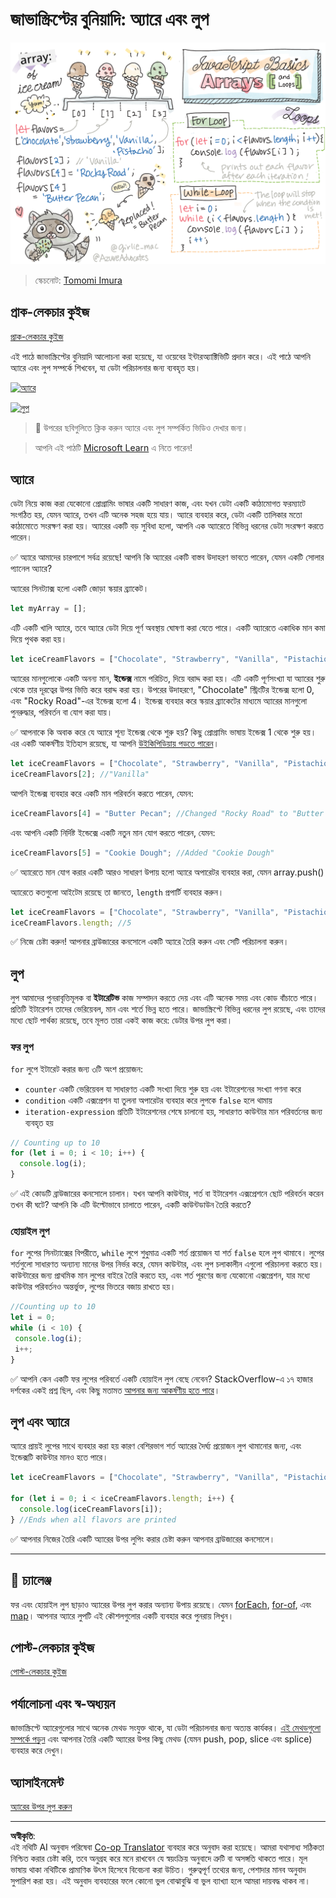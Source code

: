 <!--
CO_OP_TRANSLATOR_METADATA:
{
  "original_hash": "9029f96b0e034839c1799f4595e4bb66",
  "translation_date": "2025-08-28T23:02:31+00:00",
  "source_file": "2-js-basics/4-arrays-loops/README.md",
  "language_code": "bn"
}
-->
# জাভাস্ক্রিপ্টের বুনিয়াদি: অ্যারে এবং লুপ

![জাভাস্ক্রিপ্ট বেসিকস - অ্যারে](../../../../translated_images/webdev101-js-arrays.439d7528b8a294558d0e4302e448d193f8ad7495cc407539cc81f1afe904b470.bn.png)
> স্কেচনোট: [Tomomi Imura](https://twitter.com/girlie_mac)

## প্রাক-লেকচার কুইজ
[প্রাক-লেকচার কুইজ](https://ff-quizzes.netlify.app/web/quiz/13)

এই পাঠে জাভাস্ক্রিপ্টের বুনিয়াদি আলোচনা করা হয়েছে, যা ওয়েবের ইন্টারঅ্যাক্টিভিটি প্রদান করে। এই পাঠে আপনি অ্যারে এবং লুপ সম্পর্কে শিখবেন, যা ডেটা পরিচালনার জন্য ব্যবহৃত হয়।

[![অ্যারে](https://img.youtube.com/vi/1U4qTyq02Xw/0.jpg)](https://youtube.com/watch?v=1U4qTyq02Xw "অ্যারে")

[![লুপ](https://img.youtube.com/vi/Eeh7pxtTZ3k/0.jpg)](https://www.youtube.com/watch?v=Eeh7pxtTZ3k "লুপ")

> 🎥 উপরের ছবিগুলিতে ক্লিক করুন অ্যারে এবং লুপ সম্পর্কিত ভিডিও দেখার জন্য।

> আপনি এই পাঠটি [Microsoft Learn](https://docs.microsoft.com/learn/modules/web-development-101-arrays/?WT.mc_id=academic-77807-sagibbon) এ নিতে পারেন!

## অ্যারে

ডেটা নিয়ে কাজ করা যেকোনো প্রোগ্রামিং ভাষার একটি সাধারণ কাজ, এবং যখন ডেটা একটি কাঠামোগত ফরম্যাটে সংগঠিত হয়, যেমন অ্যারে, তখন এটি অনেক সহজ হয়ে যায়। অ্যারে ব্যবহার করে, ডেটা একটি তালিকার মতো কাঠামোতে সংরক্ষণ করা হয়। অ্যারের একটি বড় সুবিধা হলো, আপনি এক অ্যারেতে বিভিন্ন ধরনের ডেটা সংরক্ষণ করতে পারেন।

✅ অ্যারে আমাদের চারপাশে সর্বত্র রয়েছে! আপনি কি অ্যারের একটি বাস্তব উদাহরণ ভাবতে পারেন, যেমন একটি সোলার প্যানেল অ্যারে?

অ্যারের সিনট্যাক্স হলো একটি জোড়া স্কয়ার ব্র্যাকেট।

```javascript
let myArray = [];
```

এটি একটি খালি অ্যারে, তবে অ্যারে ডেটা দিয়ে পূর্ণ অবস্থায় ঘোষণা করা যেতে পারে। একটি অ্যারেতে একাধিক মান কমা দিয়ে পৃথক করা হয়।

```javascript
let iceCreamFlavors = ["Chocolate", "Strawberry", "Vanilla", "Pistachio", "Rocky Road"];
```

অ্যারের মানগুলোকে একটি অনন্য মান, **ইন্ডেক্স** নামে পরিচিত, দিয়ে বরাদ্দ করা হয়। এটি একটি পূর্ণসংখ্যা যা অ্যারের শুরু থেকে তার দূরত্বের উপর ভিত্তি করে বরাদ্দ করা হয়। উপরের উদাহরণে, "Chocolate" স্ট্রিংটির ইন্ডেক্স হলো 0, এবং "Rocky Road"-এর ইন্ডেক্স হলো 4। ইন্ডেক্স ব্যবহার করে স্কয়ার ব্র্যাকেটের মাধ্যমে অ্যারের মানগুলো পুনরুদ্ধার, পরিবর্তন বা যোগ করা যায়।

✅ আপনাকে কি অবাক করে যে অ্যারে শূন্য ইন্ডেক্স থেকে শুরু হয়? কিছু প্রোগ্রামিং ভাষায় ইন্ডেক্স 1 থেকে শুরু হয়। এর একটি আকর্ষণীয় ইতিহাস রয়েছে, যা আপনি [উইকিপিডিয়ায় পড়তে পারেন](https://en.wikipedia.org/wiki/Zero-based_numbering)।

```javascript
let iceCreamFlavors = ["Chocolate", "Strawberry", "Vanilla", "Pistachio", "Rocky Road"];
iceCreamFlavors[2]; //"Vanilla"
```

আপনি ইন্ডেক্স ব্যবহার করে একটি মান পরিবর্তন করতে পারেন, যেমন:

```javascript
iceCreamFlavors[4] = "Butter Pecan"; //Changed "Rocky Road" to "Butter Pecan"
```

এবং আপনি একটি নির্দিষ্ট ইন্ডেক্সে একটি নতুন মান যোগ করতে পারেন, যেমন:

```javascript
iceCreamFlavors[5] = "Cookie Dough"; //Added "Cookie Dough"
```

✅ অ্যারেতে মান যোগ করার একটি আরও সাধারণ উপায় হলো অ্যারে অপারেটর ব্যবহার করা, যেমন array.push()

অ্যারেতে কতগুলো আইটেম রয়েছে তা জানতে, `length` প্রপার্টি ব্যবহার করুন।

```javascript
let iceCreamFlavors = ["Chocolate", "Strawberry", "Vanilla", "Pistachio", "Rocky Road"];
iceCreamFlavors.length; //5
```

✅ নিজে চেষ্টা করুন! আপনার ব্রাউজারের কনসোলে একটি অ্যারে তৈরি করুন এবং সেটি পরিচালনা করুন।

## লুপ

লুপ আমাদের পুনরাবৃত্তিমূলক বা **ইটারেটিভ** কাজ সম্পাদন করতে দেয় এবং এটি অনেক সময় এবং কোড বাঁচাতে পারে। প্রতিটি ইটারেশন তাদের ভেরিয়েবল, মান এবং শর্তে ভিন্ন হতে পারে। জাভাস্ক্রিপ্টে বিভিন্ন ধরনের লুপ রয়েছে, এবং তাদের মধ্যে ছোট পার্থক্য রয়েছে, তবে মূলত তারা একই কাজ করে: ডেটার উপর লুপ করা।

### ফর লুপ

`for` লুপে ইটারেট করার জন্য ৩টি অংশ প্রয়োজন:
- `counter` একটি ভেরিয়েবল যা সাধারণত একটি সংখ্যা দিয়ে শুরু হয় এবং ইটারেশনের সংখ্যা গণনা করে
- `condition` একটি এক্সপ্রেশন যা তুলনা অপারেটর ব্যবহার করে লুপকে `false` হলে থামায়
- `iteration-expression` প্রতিটি ইটারেশনের শেষে চালানো হয়, সাধারণত কাউন্টার মান পরিবর্তনের জন্য ব্যবহৃত হয়
  
```javascript
// Counting up to 10
for (let i = 0; i < 10; i++) {
  console.log(i);
}
```

✅ এই কোডটি ব্রাউজারের কনসোলে চালান। যখন আপনি কাউন্টার, শর্ত বা ইটারেশন এক্সপ্রেশনে ছোট পরিবর্তন করেন তখন কী ঘটে? আপনি কি এটি উল্টোভাবে চালাতে পারেন, একটি কাউন্টডাউন তৈরি করতে?

### হোয়াইল লুপ

`for` লুপের সিনট্যাক্সের বিপরীতে, `while` লুপে শুধুমাত্র একটি শর্ত প্রয়োজন যা শর্ত `false` হলে লুপ থামাবে। লুপের শর্তগুলো সাধারণত অন্যান্য মানের উপর নির্ভর করে, যেমন কাউন্টার, এবং লুপ চলাকালীন এগুলো পরিচালনা করতে হয়। কাউন্টারের জন্য প্রাথমিক মান লুপের বাইরে তৈরি করতে হয়, এবং শর্ত পূরণের জন্য যেকোনো এক্সপ্রেশন, যার মধ্যে কাউন্টার পরিবর্তনও অন্তর্ভুক্ত, লুপের ভিতরে বজায় রাখতে হয়।

```javascript
//Counting up to 10
let i = 0;
while (i < 10) {
 console.log(i);
 i++;
}
```

✅ আপনি কেন একটি ফর লুপের পরিবর্তে একটি হোয়াইল লুপ বেছে নেবেন? StackOverflow-এ ১৭ হাজার দর্শকের একই প্রশ্ন ছিল, এবং কিছু মতামত [আপনার জন্য আকর্ষণীয় হতে পারে](https://stackoverflow.com/questions/39969145/while-loops-vs-for-loops-in-javascript)।

## লুপ এবং অ্যারে

অ্যারে প্রায়ই লুপের সাথে ব্যবহার করা হয় কারণ বেশিরভাগ শর্ত অ্যারের দৈর্ঘ্য প্রয়োজন লুপ থামানোর জন্য, এবং ইন্ডেক্সটি কাউন্টার মানও হতে পারে।

```javascript
let iceCreamFlavors = ["Chocolate", "Strawberry", "Vanilla", "Pistachio", "Rocky Road"];

for (let i = 0; i < iceCreamFlavors.length; i++) {
  console.log(iceCreamFlavors[i]);
} //Ends when all flavors are printed
```

✅ আপনার নিজের তৈরি একটি অ্যারের উপর লুপিং করার চেষ্টা করুন আপনার ব্রাউজারের কনসোলে।

---

## 🚀 চ্যালেঞ্জ

ফর এবং হোয়াইল লুপ ছাড়াও অ্যারের উপর লুপ করার অন্যান্য উপায় রয়েছে। যেমন [forEach](https://developer.mozilla.org/docs/Web/JavaScript/Reference/Global_Objects/Array/forEach), [for-of](https://developer.mozilla.org/docs/Web/JavaScript/Reference/Statements/for...of), এবং [map](https://developer.mozilla.org/docs/Web/JavaScript/Reference/Global_Objects/Array/map)। আপনার অ্যারে লুপটি এই কৌশলগুলোর একটি ব্যবহার করে পুনরায় লিখুন।

## পোস্ট-লেকচার কুইজ
[পোস্ট-লেকচার কুইজ](https://ff-quizzes.netlify.app/web/quiz/14)

## পর্যালোচনা এবং স্ব-অধ্যয়ন

জাভাস্ক্রিপ্টে অ্যারেগুলোর সাথে অনেক মেথড সংযুক্ত থাকে, যা ডেটা পরিচালনার জন্য অত্যন্ত কার্যকর। [এই মেথডগুলো সম্পর্কে পড়ুন](https://developer.mozilla.org/docs/Web/JavaScript/Reference/Global_Objects/Array) এবং আপনার তৈরি একটি অ্যারের উপর কিছু মেথড (যেমন push, pop, slice এবং splice) ব্যবহার করে দেখুন।

## অ্যাসাইনমেন্ট

[অ্যারের উপর লুপ করুন](assignment.md)

---

**অস্বীকৃতি**:  
এই নথিটি AI অনুবাদ পরিষেবা [Co-op Translator](https://github.com/Azure/co-op-translator) ব্যবহার করে অনুবাদ করা হয়েছে। আমরা যথাসাধ্য সঠিকতা নিশ্চিত করার চেষ্টা করি, তবে অনুগ্রহ করে মনে রাখবেন যে স্বয়ংক্রিয় অনুবাদে ত্রুটি বা অসঙ্গতি থাকতে পারে। মূল ভাষায় থাকা নথিটিকে প্রামাণিক উৎস হিসেবে বিবেচনা করা উচিত। গুরুত্বপূর্ণ তথ্যের জন্য, পেশাদার মানব অনুবাদ সুপারিশ করা হয়। এই অনুবাদ ব্যবহারের ফলে কোনো ভুল বোঝাবুঝি বা ভুল ব্যাখ্যা হলে আমরা দায়বদ্ধ থাকব না।